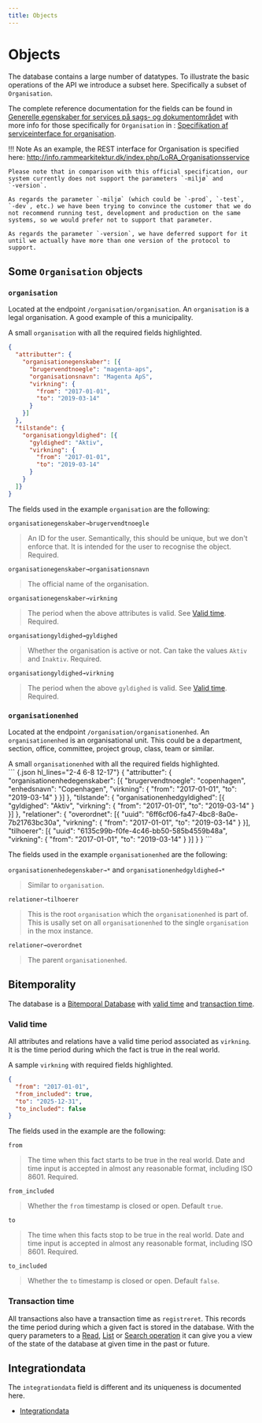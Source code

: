 ```yaml
---
title: Objects
---
```


# Objects

The database contains a large number of datatypes. To illustrate the
basic operations of the API we introduce a subset here. Specifically a
subset of `Organisation`.

The complete reference documentation for the fields can be found in
[Generelle egenskaber for services på sags- og
dokumentområdet](https://www.digitaliser.dk/resource/1567464/artefact/Generelleegenskaberforservicesp%c3%a5sags-ogdokumentomr%c3%a5det-OIO-Godkendt%5bvs.1.1%5d.pdf?artefact=true&PID=1763377)
with more info for those specifically for `Organisation` in :
[Specifikation af serviceinterface for
organisation](https://www.digitaliser.dk/resource/1569113/artefact/Specifikationafserviceinterfacefororganisation-OIO-Godkendt%5bvs.1.1%5d.pdf?artefact=true&PID=1569586).


!!! Note
    As an example, the REST interface for Organisation is specified here:
    <http://info.rammearkitektur.dk/index.php/LoRA_Organisationsservice>

    Please note that in comparison with this official specification, our
    system currently does not support the parameters `-miljø` and
    `-version`.

    As regards the parameter `-miljø` (which could be `-prod`, `-test`,
    `-dev`, etc.) we have been trying to convince the customer that we do
    not recommend running test, development and production on the same
    systems, so we would prefer not to support that parameter.

    As regards the parameter `-version`, we have deferred support for it
    until we actually have more than one version of the protocol to support.


## Some `Organisation` objects

### `organisation`

Located at the endpoint
`/organisation/organisation`. An `organisation`
is a legal organisation. A good example of this a municipality.

<figcaption>
A small <code>organisation</code> with all the required fields highlighted.
</figcaption>

``` {.json hl_lines="2-4 6-8 12-17"}
{
  "attributter": {
    "organisationegenskaber": [{
      "brugervendtnoegle": "magenta-aps",
      "organisationsnavn": "Magenta ApS",
      "virkning": {
        "from": "2017-01-01",
        "to": "2019-03-14"
      }
    }]
  },
  "tilstande": {
    "organisationgyldighed": [{
      "gyldighed": "Aktiv",
      "virkning": {
        "from": "2017-01-01",
        "to": "2019-03-14"
      }
    }
  ]}
}
```

The fields used in the example `organisation` are the following:

`organisationegenskaber→brugervendtnoegle`

>   An ID for the user. Semantically, this should be unique, but we don't enforce that. It is intended for the user to recognise the object. Required.

`organisationegenskaber→organisationsnavn`

>   The official name of the organisation.

`organisationegenskaber→virkning`

>   The period when the above attributes is valid. See [Valid time](./objects.md#valid-time). Required.

`organisationgyldighed→gyldighed`

>   Whether the organisation is active or not. Can take the values `Aktiv` and `Inaktiv`. Required.

`organisationgyldighed→virkning`

>   The period when the above `gyldighed` is valid. See [Valid time](./objects.md#valid-time). Required.

### `organisationenhed`

Located at the endpoint `/organisation/organisationenhed`. An
`organisationenhed` is an organisational unit. This could be a
department, section, office, committee, project group, class, team or
similar.

<figcaption>
A small <code>organisationenhed</code> with all the required fields highlighted.
</figcaption>
``` {.json hl_lines="2-4 6-8 12-17"}
{
  "attributter": {
    "organisationenhedegenskaber": [{
      "brugervendtnoegle": "copenhagen",
      "enhedsnavn": "Copenhagen",
      "virkning": {
        "from": "2017-01-01",
        "to": "2019-03-14"
      }
    }]
  },
  "tilstande": {
    "organisationenhedgyldighed": [{
      "gyldighed": "Aktiv",
      "virkning": {
        "from": "2017-01-01",
        "to": "2019-03-14"
      }
    }]
  },
  "relationer": {
    "overordnet": [{
      "uuid": "6ff6cf06-fa47-4bc8-8a0e-7b21763bc30a",
      "virkning": {
        "from": "2017-01-01",
        "to": "2019-03-14"
      }
    }],
    "tilhoerer": [{
      "uuid": "6135c99b-f0fe-4c46-bb50-585b4559b48a",
      "virkning": {
        "from": "2017-01-01",
        "to": "2019-03-14"
      }
    }]
  }
}
```

The fields used in the example `organisationenhed` are the following:

`organisationenhedegenskaber→*` and `organisationenhedgyldighed→*`

>   Similar to `organisation`.

`relationer→tilhoerer`

>   This is the root `organisation` which the `organisationenhed` is
    part of. This is usally set on all `organisationenhed` to the single
    `organisation` in the mox instance.

`relationer→overordnet`

>   The parent `organisationenhed`.

## Bitemporality

The database is a [Bitemporal
Database](https://en.wikipedia.org/wiki/Temporal_database) with
[valid time](./objects.md#valid-time) and [transaction time](./objects.md#transaction-time).

### Valid time

All attributes and relations have a valid time period associated as
`virkning`. It is the time period during which the fact is true in the
real world.

<figcaption>
A sample <code>virkning</code> with required fields highlighted.
</figcaption>

``` {.json hl_lines="2 5"}
{
  "from": "2017-01-01",
  "from_included": true,
  "to": "2025-12-31",
  "to_included": false
}
```

The fields used in the example are the following:

`from`

>   The time when this fact starts to be true in the real world. Date and time input is accepted in almost any reasonable format, including ISO 8601. Required.

`from_included`

>   Whether the `from` timestamp is closed or open. Default `true`.

`to`

>   The time when this facts stop to be true in the real world. Date and time input is accepted in almost any reasonable format, including ISO 8601. Required.

`to_included`

>   Whether the `to` timestamp is closed or open. Default `false`.

### Transaction time

All transactions also have a transaction time as `registreret`. This
records the time period during which a given fact is stored in the
database. With the query parameters to a
[Read](./api/read.md#readoperation),
[List](./api/list.md#listoperation) or
[Search operation](./api/search.md#searchoperation) it can give you a view
of the state of the database at given time in the past or future.

## Integrationdata

The `integrationdata` field is different and its uniqueness is
documented here.

- [Integrationdata](./objects/integrationdata.md)